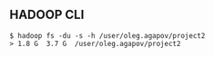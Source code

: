 ## HADOOP CLI

```
$ hadoop fs -du -s -h /user/oleg.agapov/project2
> 1.8 G  3.7 G  /user/oleg.agapov/project2
```
